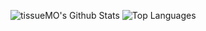 ![tissueMO's Github Stats](https://github-readme-stats.vercel.app/api?username=tissueMO&count_private=true&show_icons=true)
![Top Languages](https://github-readme-stats.vercel.app/api/top-langs/?username=tissueMO&layout=compact&hide=roff,c)
